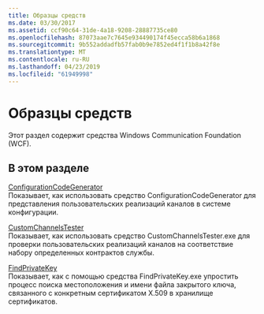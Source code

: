 ```yaml
---
title: Образцы средств
ms.date: 03/30/2017
ms.assetid: ccf90c64-31de-4a18-9208-28887735ce80
ms.openlocfilehash: 87073aae7c7645e934490174f45ecca58b6a1868
ms.sourcegitcommit: 9b552addadfb57fab0b9e7852ed4f1f1b8a42f8e
ms.translationtype: MT
ms.contentlocale: ru-RU
ms.lasthandoff: 04/23/2019
ms.locfileid: "61949998"
---
```

# <a name="tool-samples"></a>Образцы средств
Этот раздел содержит средства Windows Communication Foundation (WCF).  
  
## <a name="in-this-section"></a>В этом разделе  
 [ConfigurationCodeGenerator](../../../../docs/framework/wcf/samples/configurationcodegenerator.md)  
 Показывает, как использовать средство ConfigurationCodeGenerator для представления пользовательских реализаций каналов в системе конфигурации.  
  
 [CustomChannelsTester](../../../../docs/framework/wcf/samples/customchannelstester.md)  
 Показывает, как использовать средство CustomChannelsTester.exe для проверки пользовательских реализаций каналов на соответствие набору определенных контрактов службы.  
  
 [FindPrivateKey](../../../../docs/framework/wcf/samples/findprivatekey.md)  
 Показывает, как с помощью средства FindPrivateKey.exe упростить процесс поиска местоположения и имени файла закрытого ключа, связанного с конкретным сертификатом X.509 в хранилище сертификатов.
